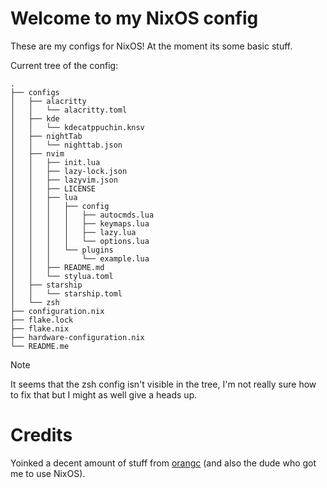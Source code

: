 # Welcome to my NixOS config

These are my configs for NixOS! At the moment its some basic stuff.

Current tree of the config:

```
.
├── configs
│   ├── alacritty
│   │   └── alacritty.toml
│   ├── kde
│   │   └── kdecatppuchin.knsv
│   ├── nightTab
│   │   └── nighttab.json
│   ├── nvim
│   │   ├── init.lua
│   │   ├── lazy-lock.json
│   │   ├── lazyvim.json
│   │   ├── LICENSE
│   │   ├── lua
│   │   │   ├── config
│   │   │   │   ├── autocmds.lua
│   │   │   │   ├── keymaps.lua
│   │   │   │   ├── lazy.lua
│   │   │   │   └── options.lua
│   │   │   └── plugins
│   │   │       └── example.lua
│   │   ├── README.md
│   │   └── stylua.toml
│   ├── starship
│   │   └── starship.toml
│   └── zsh
├── configuration.nix
├── flake.lock
├── flake.nix
├── hardware-configuration.nix
└── README.me
```

>[!NOTE]
> It seems that the zsh config isn't visible in the tree, I'm not really sure how to fix that but I might as well give a heads up.

# Credits

Yoinked a decent amount of stuff from [orangc](https://github.com/orangci) (and also the dude who got me to use NixOS).
